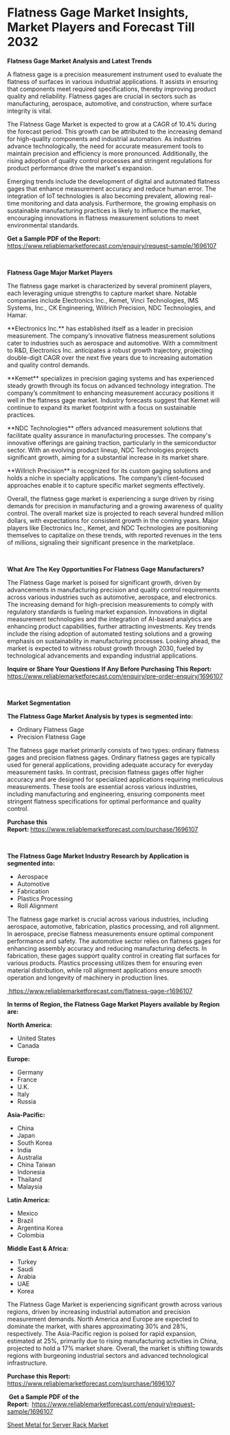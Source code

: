 <p><h1>Flatness Gage Market Insights, Market Players and Forecast Till 2032</h1></p><p><strong>Flatness Gage Market Analysis and Latest Trends</strong></p>
<p><p>A flatness gage is a precision measurement instrument used to evaluate the flatness of surfaces in various industrial applications. It assists in ensuring that components meet required specifications, thereby improving product quality and reliability. Flatness gages are crucial in sectors such as manufacturing, aerospace, automotive, and construction, where surface integrity is vital.</p><p>The Flatness Gage Market is expected to grow at a CAGR of 10.4% during the forecast period. This growth can be attributed to the increasing demand for high-quality components and industrial automation. As industries advance technologically, the need for accurate measurement tools to maintain precision and efficiency is more pronounced. Additionally, the rising adoption of quality control processes and stringent regulations for product performance drive the market's expansion.</p><p>Emerging trends include the development of digital and automated flatness gages that enhance measurement accuracy and reduce human error. The integration of IoT technologies is also becoming prevalent, allowing real-time monitoring and data analysis. Furthermore, the growing emphasis on sustainable manufacturing practices is likely to influence the market, encouraging innovations in flatness measurement solutions to meet environmental standards.</p></p>
<p><strong>Get a Sample PDF of the Report:&nbsp;</strong> <a href="https://www.reliablemarketforecast.com/enquiry/request-sample/1696107?utm_campaign=1105&utm_medium=2&utm_source=Github&utm_content=ia&utm_term=08012025&utm_id=flatness-gage">https://www.reliablemarketforecast.com/enquiry/request-sample/1696107</a></p>
<p>&nbsp;</p>
<p><strong>Flatness Gage Major Market Players</strong></p>
<p><p>The flatness gage market is characterized by several prominent players, each leveraging unique strengths to capture market share. Notable companies include Electronics Inc., Kemet, Vinci Technologies, IMS Systems, Inc., CK Engineering, Willrich Precision, NDC Technologies, and Hamar.</p><p>**Electronics Inc.** has established itself as a leader in precision measurement. The company’s innovative flatness measurement solutions cater to industries such as aerospace and automotive. With a commitment to R&D, Electronics Inc. anticipates a robust growth trajectory, projecting double-digit CAGR over the next five years due to increasing automation and quality control demands.</p><p>**Kemet** specializes in precision gaging systems and has experienced steady growth through its focus on advanced technology integration. The company’s commitment to enhancing measurement accuracy positions it well in the flatness gage market. Industry forecasts suggest that Kemet will continue to expand its market footprint with a focus on sustainable practices.</p><p>**NDC Technologies** offers advanced measurement solutions that facilitate quality assurance in manufacturing processes. The company's innovative offerings are gaining traction, particularly in the semiconductor sector. With an evolving product lineup, NDC Technologies projects significant growth, aiming for a substantial increase in its market share.</p><p>**Willrich Precision** is recognized for its custom gaging solutions and holds a niche in specialty applications. The company’s client-focused approaches enable it to capture specific market segments effectively.</p><p>Overall, the flatness gage market is experiencing a surge driven by rising demands for precision in manufacturing and a growing awareness of quality control. The overall market size is projected to reach several hundred million dollars, with expectations for consistent growth in the coming years. Major players like Electronics Inc., Kemet, and NDC Technologies are positioning themselves to capitalize on these trends, with reported revenues in the tens of millions, signaling their significant presence in the marketplace.</p></p>
<p>&nbsp;</p>
<p><strong>What Are The Key Opportunities For Flatness Gage Manufacturers?</strong></p>
<p><p>The Flatness Gage market is poised for significant growth, driven by advancements in manufacturing precision and quality control requirements across various industries such as automotive, aerospace, and electronics. The increasing demand for high-precision measurements to comply with regulatory standards is fueling market expansion. Innovations in digital measurement technologies and the integration of AI-based analytics are enhancing product capabilities, further attracting investments. Key trends include the rising adoption of automated testing solutions and a growing emphasis on sustainability in manufacturing processes. Looking ahead, the market is expected to witness robust growth through 2030, fueled by technological advancements and expanding industrial applications.</p></p>
<p><strong>Inquire or Share Your Questions If Any Before Purchasing This Report:</strong> <a href="https://www.reliablemarketforecast.com/enquiry/pre-order-enquiry/1696107?utm_campaign=1105&utm_medium=2&utm_source=Github&utm_content=ia&utm_term=08012025&utm_id=flatness-gage">https://www.reliablemarketforecast.com/enquiry/pre-order-enquiry/1696107</a></p>
<p>&nbsp;</p>
<p><strong>Market Segmentation</strong></p>
<p><strong>The Flatness Gage Market Analysis by types is segmented into:</strong></p>
<p><ul><li>Ordinary Flatness Gage</li><li>Precision Flatness Gage</li></ul></p>
<p><p>The flatness gage market primarily consists of two types: ordinary flatness gages and precision flatness gages. Ordinary flatness gages are typically used for general applications, providing adequate accuracy for everyday measurement tasks. In contrast, precision flatness gages offer higher accuracy and are designed for specialized applications requiring meticulous measurements. These tools are essential across various industries, including manufacturing and engineering, ensuring components meet stringent flatness specifications for optimal performance and quality control.</p></p>
<p><strong>Purchase this Report:&nbsp;</strong><a href="https://www.reliablemarketforecast.com/purchase/1696107?utm_campaign=1105&utm_medium=2&utm_source=Github&utm_content=ia&utm_term=08012025&utm_id=flatness-gage">https://www.reliablemarketforecast.com/purchase/1696107</a></p>
<p>&nbsp;</p>
<p><strong>The Flatness Gage Market Industry Research by Application is segmented into:</strong></p>
<p><ul><li>Aerospace</li><li>Automotive</li><li>Fabrication</li><li>Plastics Processing</li><li>Roll Alignment</li></ul></p>
<p><p>The flatness gage market is crucial across various industries, including aerospace, automotive, fabrication, plastics processing, and roll alignment. In aerospace, precise flatness measurements ensure optimal component performance and safety. The automotive sector relies on flatness gages for enhancing assembly accuracy and reducing manufacturing defects. In fabrication, these gages support quality control in creating flat surfaces for various products. Plastics processing utilizes them for ensuring even material distribution, while roll alignment applications ensure smooth operation and longevity of machinery in production lines.</p></p>
<p><a href="https://www.reliablemarketforecast.com/flatness-gage-r1696107?utm_campaign=1105&utm_medium=2&utm_source=Github&utm_content=ia&utm_term=08012025&utm_id=flatness-gage">&nbsp;https://www.reliablemarketforecast.com/flatness-gage-r1696107</a></p>
<p><strong>In terms of Region, the Flatness Gage Market Players available by Region are:</strong></p>
<p>
    <p> <strong> North America: </strong>
        <ul>
            <li>United States</li>
            <li>Canada</li>
        </ul>
        </p> 
    <p> <strong> Europe: </strong>
        <ul>
            <li>Germany</li>
            <li>France</li>
            <li>U.K.</li>
            <li>Italy</li>
            <li>Russia</li>
        </ul>
        </p> 
    <p> <strong> Asia-Pacific: </strong>
        <ul>
            <li>China</li>
            <li>Japan</li>
            <li>South Korea</li>
            <li>India</li>
            <li>Australia</li>
            <li>China Taiwan</li>
            <li>Indonesia</li>
            <li>Thailand</li>
            <li>Malaysia</li>
        </ul>
        </p> 
    <p> <strong> Latin America: </strong>
        <ul>
            <li>Mexico</li>
            <li>Brazil</li>
            <li>Argentina Korea</li>
            <li>Colombia</li>
        </ul>
        </p> 
    <p> <strong> Middle East & Africa: </strong>
        <ul>
            <li>Turkey</li>
            <li>Saudi</li>
            <li>Arabia</li>
            <li>UAE</li>
            <li>Korea</li>
        </ul>
    </p>
    </p>
<p><p>The Flatness Gage Market is experiencing significant growth across various regions, driven by increasing industrial automation and precision measurement demands. North America and Europe are expected to dominate the market, with shares approximating 30% and 28%, respectively. The Asia-Pacific region is poised for rapid expansion, estimated at 25%, primarily due to rising manufacturing activities in China, projected to hold a 17% market share. Overall, the market is shifting towards regions with burgeoning industrial sectors and advanced technological infrastructure.</p></p>
<p><strong>Purchase this Report: </strong><a href="https://www.reliablemarketforecast.com/purchase/1696107?utm_campaign=1105&utm_medium=2&utm_source=Github&utm_content=ia&utm_term=08012025&utm_id=flatness-gage">https://www.reliablemarketforecast.com/purchase/1696107</a></p>
<p>&nbsp;<strong>Get a Sample PDF of the Report:&nbsp;&nbsp;</strong><a href="https://www.reliablemarketforecast.com/enquiry/request-sample/1696107?utm_campaign=1105&utm_medium=2&utm_source=Github&utm_content=ia&utm_term=08012025&utm_id=flatness-gage">https://www.reliablemarketforecast.com/enquiry/request-sample/1696107</a></p>
<p><strong></strong></p>
<p><p><a href="https://github.com/prosalinda88/Market-Research-Report-List-7/blob/main/sheet-metal-for-server-rack-market.md?utm_campaign=1105&utm_medium=2&utm_source=Github&utm_content=ia&utm_term=08012025&utm_id=flatness-gage">Sheet Metal for Server Rack Market</a></p></p>
